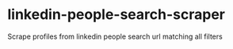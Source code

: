 # linkedin-people-search-scraper
Scrape profiles from linkedin people search url matching all filters 
